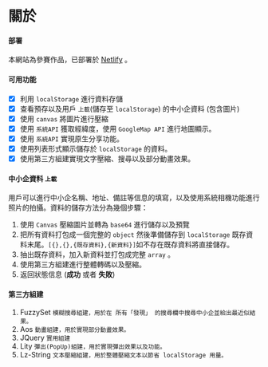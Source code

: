 # 關於
#### 部署
本網站為參賽作品，已部署於 [Netlify](https://disc-sme.netlify.app) 。
#### 可用功能
- [X] 利用 `localStorage` 進行資料存儲
- [x] 查看預存以及用戶 `上載`(儲存至 `localStorage`) 的中小企資料 (包含圖片)
- [x] 使用 `canvas` 將圖片進行壓縮
- [x] 使用 `系統API` 獲取經緯度，使用 `GoogleMap API` 進行地圖顯示。
- [x] 使用 `系統API` 實現原生分享功能。
- [x] 使用列表形式顯示儲存於 `localStorage` 的資料。
- [x] 使用第三方組建實現文字壓縮、搜尋以及部分動畫效果。

#### 中小企資料 `上載`
用戶可以進行中小企名稱、地址、備註等信息的填寫，以及使用系統相機功能進行照片的拍攝。資料的儲存方法分為幾個步驟：
1. 使用 `Canvas` 壓縮圖片並轉為 `base64` 進行儲存以及預覽
2. 把所有資料打包成一個完整的 `object` 然後準備儲存到 `localStorage` 既存資料末尾。`[{},{},{既存資料},{新資料}]`如不存在既存資料將直接儲存。
3. 抽出既存資料，加入新資料並打包成完整 `array` 。
4. 使用第三方組建進行整體轉碼以及壓縮。
5. 返回狀態信息 (**成功** 或者 **失敗**)

#### 第三方組建
1. FuzzySet `模糊搜尋組建，用於在 所有「發現」 的搜尋欄中搜尋中小企並給出最近似結果。`
2. Aos `動畫組建，用於實現部分動畫效果。`
3. JQuery `實用組建`
4. Lity `彈出(PopUp)組建，用於實現彈出效果以及功能。`
5. Lz-String `文本壓縮組建，用於整體壓縮文本以節省 localStorage 用量。`